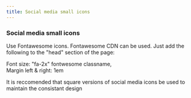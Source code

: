 ```yaml
---
title: Social media small icons
---
```

### Social media small icons

Use Fontawesome icons. Fontawesome CDN can be used. Just add the following to the "head" section of the page:  
  
<link href="//maxcdn.bootstrapcdn.com/font-awesome/4.7.0/css/font-awesome.min.css" rel="stylesheet">  
  
Font size: "fa-2x" fontwesome classname,  
Margin left & right: 1em 

It is reccomended that square versions of social media icons be used to maintain the consistant design  